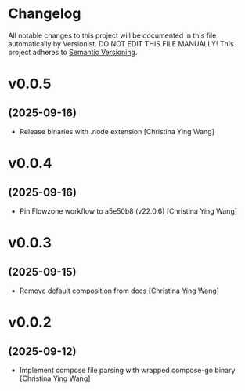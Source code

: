 # Changelog

All notable changes to this project will be documented in this file
automatically by Versionist. DO NOT EDIT THIS FILE MANUALLY!
This project adheres to [Semantic Versioning](http://semver.org/).

# v0.0.5
## (2025-09-16)

* Release binaries with .node extension [Christina Ying Wang]

# v0.0.4
## (2025-09-16)

* Pin Flowzone workflow to a5e50b8 (v22.0.6) [Christina Ying Wang]

# v0.0.3
## (2025-09-15)

* Remove default composition from docs [Christina Ying Wang]

# v0.0.2
## (2025-09-12)

* Implement compose file parsing with wrapped compose-go binary [Christina Ying Wang]
